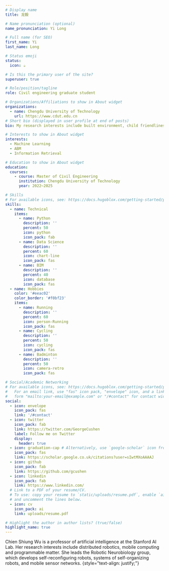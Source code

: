 ```yaml
---
# Display name
title: 龙毅

# Name pronunciation (optional)
name_pronunciation: Yi Long

# Full name (for SEO)
first_name: Yi
last_name: Long

# Status emoji
status:
  icon: ☕️

# Is this the primary user of the site?
superuser: true

# Role/position/tagline
role: Civil engineering graduate student

# Organizations/Affiliations to show in About widget
organizations:
  - name: Chengdu University of Technology
    url: https://www.cdut.edu.cn
# Short bio (displayed in user profile at end of posts)
bio: My research interests include built environment, child friendliness, travel behavior, human factors engineering, ABM, and machine learning.

# Interests to show in About widget
interests:
  - Machine Learning
  - ABM
  - Information Retrieval

# Education to show in About widget
education:
  courses:
    - course: Master of Civil Engineering
      institution: Chengdu University of Technology
      year: 2022~2025

# Skills
# For available icons, see: https://docs.hugoblox.com/getting-started/page-builder/#icons
skills:
  - name: Technical
    items:
      - name: Python
        description: ''
        percent: 50
        icon: python
        icon_pack: fab
      - name: Data Science
        description: ''
        percent: 60
        icon: chart-line
        icon_pack: fas
      - name: BIM
        description: ''
        percent: 40
        icon: database
        icon_pack: fas
  - name: Hobbies
    color: '#eeac02'
    color_border: '#f0bf23'
    items:
      - name: Running
        description: ''
        percent: 60
        icon: person-Running
        icon_pack: fas
      - name: Cycling
        description: ''
        percent: 50
        icon: cycling
        icon_pack: fas
      - name: Badminton
        description: ''
        percent: 50
        icon: camera-retro
        icon_pack: fas

# Social/Academic Networking
# For available icons, see: https://docs.hugoblox.com/getting-started/page-builder/#icons
#   For an email link, use "fas" icon pack, "envelope" icon, and a link in the
#   form "mailto:your-email@example.com" or "/#contact" for contact widget.
social:
  - icon: envelope
    icon_pack: fas
    link: '/#contact'
  - icon: twitter
    icon_pack: fab
    link: https://twitter.com/GeorgeCushen
    label: Follow me on Twitter
    display:
      header: true
  - icon: graduation-cap # Alternatively, use `google-scholar` icon from `ai` icon pack
    icon_pack: fas
    link: https://scholar.google.co.uk/citations?user=sIwtMXoAAAAJ
  - icon: github
    icon_pack: fab
    link: https://github.com/gcushen
  - icon: linkedin
    icon_pack: fab
    link: https://www.linkedin.com/
  # Link to a PDF of your resume/CV.
  # To use: copy your resume to `static/uploads/resume.pdf`, enable `ai` icons in `params.yaml`,
  # and uncomment the lines below.
  - icon: cv
    icon_pack: ai
    link: uploads/resume.pdf

# Highlight the author in author lists? (true/false)
highlight_name: true
---
```


Chien Shiung Wu is a professor of artificial intelligence at the Stanford AI Lab. Her research interests include distributed robotics, mobile computing and programmable matter. She leads the Robotic Neurobiology group, which develops self-reconfiguring robots, systems of self-organizing robots, and mobile sensor networks.
{style="text-align: justify;"}
